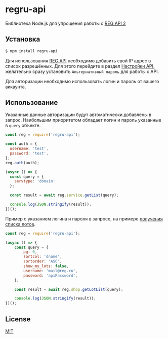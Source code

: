 # regru-api
Библиотека Node.js для упрощения работы с [REG.API 2](https://www.reg.ru/support/help/api2?rlink=reflink-1064807)

## Установка

```bash
$ npm install regru-api
```
Для использования [REG.API](https://www.reg.ru/support/help/api2?rlink=reflink-1064807)
необходимо добавить свой IP адрес в список разрешённых. Для этого перейдите в раздел [Настройки API](https://www.reg.ru/user/account/#/settings/api?rlink=reflink-1064807), желательно сразу установить `Альтернативный пароль` для работы с API.

Для авторизации необходимо использовать логин и пароль от вашего аккаунта.
## Использование

Указанные данные авторизации будут автоматически добавлены в запрос. Наибольшим приоритетом обладает логин и пароль указанные в  `query` объекте.
```javascript
const reg = require('regru-api');

const auth = {
  username: 'test',
  password: 'test',
};
reg.auth(auth);

(async () => {
  const query = {
    servtype: 'domain'
  };

  const result = await reg.service.getList(query);

  console.log(JSON.stringify(result));
})();
```

Пример с указанием логина и пароля в запросе, на примере [получения списка лотов](https://www.reg.ru/support/help/api2?rlink=reflink-1064807#shop_get_lot_list).
```javascript
const reg = require('regru-api');

(async () => {
    const query = {
        pg: 0,
        sortcol: 'dname',
        sortorder: 'ASC',
        show_my_lots: false,
        username: 'mail@reg.ru',
        password: 'apiPassword',
    };

    const result = await reg.shop.getLotList(query);

    console.log(JSON.stringify(result));
})();
```

## License

  [MIT](LICENSE)